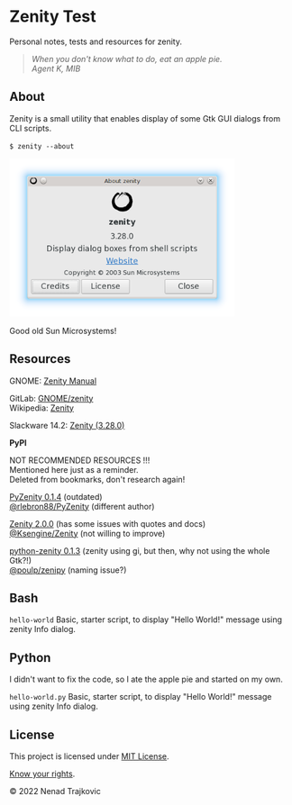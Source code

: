# Zenity Test

Personal notes, tests and resources for zenity.

> _When you don't know what to do, eat an apple pie.<br>
>  Agent K, MIB_

## About
Zenity is a small utility that enables display of some Gtk GUI dialogs from CLI scripts.

`$ zenity --about`

<a href="about-zenity.png?raw=true" title="Open image"><img src="about-zenity.png" width="400px"></a>

Good old Sun Microsystems!

## Resources
GNOME: [Zenity Manual](https://help.gnome.org/users/zenity/stable/ "Zenity Manual - GNOME Help")

GitLab: [GNOME/zenity](https://gitlab.gnome.org/GNOME/zenity "GNOME / zenity - GitLab")<br>
Wikipedia: [Zenity](https://en.wikipedia.org/wiki/Zenity "Zenity - Wikipedia")

Slackware 14.2: [Zenity (3.28.0)](https://slackbuilds.org/repository/14.2/desktop/zenity/ "Zenity - SBo")

**PyPI**

NOT RECOMMENDED RESOURCES !!!<br>
Mentioned here just as a reminder.<br>
Deleted from bookmarks, don't research again!

[PyZenity 0.1.4](https://pypi.org/project/PyZenity/ "PyZenity - PyPI") (outdated)<br>
[@rlebron88/PyZenity](https://github.com/rlebron88/PyZenity "PyZenity - GitHub") (different author)

[Zenity 2.0.0](https://pypi.org/project/Zenity/ "Zenity - PyPI") (has some issues with quotes and docs)<br>
[@Ksengine/Zenity](https://github.com/Ksengine/Zenity "Zenity - GitHub") (not willing to improve)

[python-zenity 0.1.3](https://pypi.org/project/python-zenity/ "python-zenity - PyPI") (zenity using gi, but then, why not using the whole Gtk?!)<br>
[@poulp/zenipy](https://github.com/poulp/zenipy "zenipy - GitHub") (naming issue?)

## Bash
`hello-world` Basic, starter script, to display "Hello World!" message using zenity Info dialog.

## Python

I didn't want to fix the code, so I ate the apple pie and started on my own.

`hello-world.py` Basic, starter script, to display "Hello World!" message using zenity Info dialog.

## License
This project is licensed under [MIT License](LICENSE "Read the LICENSE file").

[Know your rights](https://choosealicense.com/licenses/mit/ "Read about MIT License permissions").

&copy; 2022 Nenad Trajkovic
